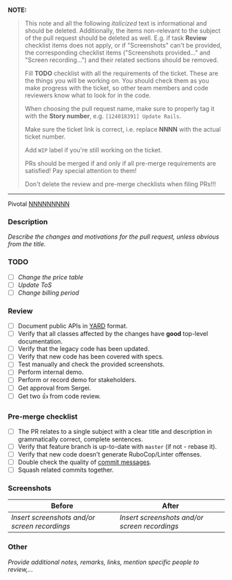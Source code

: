 **NOTE:**

> This note and all the following _italicized_ text is informational and should be deleted. Additionally, the items
> non-relevant to the subject of the pull request should be deleted as well. E.g. if task  **Review** checklist items
> does not apply, or if "Screenshots" can't be provided, the  corresponding checklist items ("Screenshots provided…" and
> "Screen recording…") and their related sections should be removed.
>
> Fill **TODO** checklist with all the requirements of the ticket. These are the things you will be working on. You
> should check them as you make progress with the ticket, so other team members and code reviewers know what to look for
> in the code.
>
> When choosing the pull request name, make sure to properly tag it with the **Story number**,
> e.g. `[124018391] Update Rails`.
>
> Make sure the ticket link is correct, i.e. replace **NNNN** with the actual ticket number.
>
> Add `WIP` label if you're still working on the ticket.
>
> PRs should be merged if and only if all pre-merge requirements are satisfied! Pay special attention to them!
>
> Don't delete the review and pre-merge checklists when filing PRs!!!
---

Pivotal [NNNNNNNNN](https://www.pivotaltracker.com/story/show/NNNNNNNNN)

### Description

_Describe the changes and motivations for the pull request, unless obvious from the title._

### TODO

- [ ] _Change the price table_
- [ ] _Update ToS_
- [ ] _Change billing period_

### Review

- [ ] Document public APIs in [YARD](http://yardoc.org/) format.
- [ ] Verify that all classes affected by the changes have **good** top-level documentation.
- [ ] Verify that the legacy code has been updated.
- [ ] Verify that new code has been covered with specs.
- [ ] Test manually and check the provided screenshots.
- [ ] Perform internal demo.
- [ ] Perform or record demo for stakeholders.
- [ ] Get approval from Sergei.
- [ ] Get two :+1: from code review.

### Pre-merge checklist

- [ ] The PR relates to a single subject with a clear title and description in grammatically correct, complete sentences.
- [ ] Verify that feature branch is up-to-date with `master` (if not - rebase it).
- [ ] Verify that new code doesn't generate RuboCop/Linter offenses.
- [ ] Double check the quality of [commit messages](http://chris.beams.io/posts/git-commit/).
- [ ] Squash related commits together.

### Screenshots

| Before                                        | After                                         |
| --------------------------------------------- | --------------------------------------------- |
| _Insert screenshots and/or screen recordings_ | _Insert screenshots and/or screen recordings_ |

### Other

_Provide additional notes, remarks, links, mention specific people to review,…_
